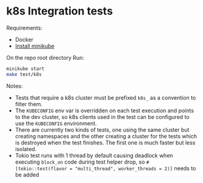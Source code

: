# k8s Integration tests 

Requirements:
- Docker
- [Install minikube](https://minikube.sigs.k8s.io/docs/start/)

On the repo root directory Run:
```sh
minikube start
make test/k8s
```

Notes:
- Tests that require a k8s cluster must be prefixed `k8s_` as a convention to filter them.
- The `KUBECONFIG` env var is overridden on each test execution and points to the dev cluster, so k8s clients used in the test can be configured to use the `KUBECONFIG` environment.
- There are currently two kinds of tests, one using the same cluster but creating namespaces and the other creating a cluster for the tests which is destroyed when the test finishes. The first one is much faster but less isolated.
- Tokio test runs with 1 thread by default causing deadlock when executing `block_on` code during test helper drop, so `#[tokio::test(flavor = "multi_thread", worker_threads = 2)]` needs to be added
